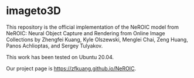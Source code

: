 # imageto3D

This repository is the official implementation of the NeROIC model from NeROIC: Neural Object Capture and Rendering from Online Image Collections by Zhengfei Kuang, Kyle Olszewski, Menglei Chai, Zeng Huang, Panos Achlioptas, and Sergey Tulyakov.

This work has been tested on Ubuntu 20.04.

Our project page is https://zfkuang.github.io/NeROIC.
